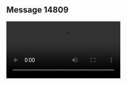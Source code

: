 ## Message 14809



![Video](https://data.iron-swords.co.il/2025/January/05/https://data.iron-swords.co.il/2025/January/05/14809/14809_media.mp4)
